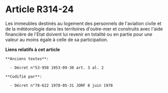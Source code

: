 # Article R314-24

Les immeubles destinés au logement des personnels de l'aviation civile et de la météorologie dans les territoires d'outre-mer
et construits avec l'aide financière de l'Etat doivent lui revenir en totalité ou en partie pour une valeur au moins égale à
celle de sa participation.

**Liens relatifs à cet article**

	**Anciens textes**:

	  - Décret n°53-958 1953-09-30 art. 3 al. 2

	**Codifié par**:

	  - Décret n°78-622 1978-05-31 JORF 8 juin 1978
